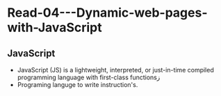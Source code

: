 # Read-04---Dynamic-web-pages-with-JavaScript
## JavaScript
- JavaScript (JS) is a lightweight, interpreted, or just-in-time compiled programming language with first-class functionsز
- Programing languge to write instruction's.
